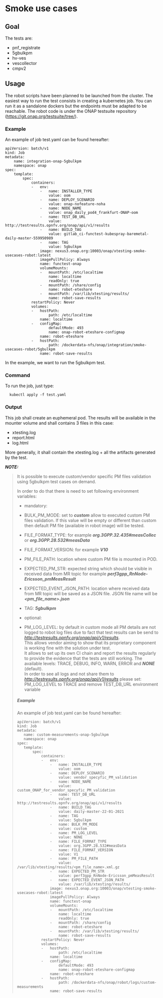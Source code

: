 # Smoke use cases

## Goal

The tests are:

- pnf_registrate
- 5gbulkpm
- hv-ves
- vescollector
- cmpv2

## Usage

The robot scripts have been planned to be launched from the cluster.
The easiest way to run the test consists in creating a kubernetes job.
You can run it as a sandalone dockers but the endpoints must be adapted
to be reachable.
The robot code is under the ONAP testsuite repository
(https://git.onap.org/testsuite/tree/).

### Example

An example of job test.yaml can be found hereafter:

```
apiVersion: batch/v1
kind: Job
metadata:
    name: integration-onap-5gbulkpm
    namespace: onap
spec:
    template:
        spec:
            containers:
            -   env:
                -   name: INSTALLER_TYPE
                    value: oom
                -   name: DEPLOY_SCENARIO
                    value: onap-nofeature-noha
                -   name: NODE_NAME
                    value: onap_daily_pod4_frankfurt-ONAP-oom
                -   name: TEST_DB_URL
                    value: http://testresults.opnfv.org/onap/api/v1/results
                -   name: BUILD_TAG
                    value: gitlab_ci-functest-kubespray-baremetal-daily-master-559950989
                -   name: TAG
                    value: 5gbulkpm
                image: nexus3.onap.org:10003/onap/xtesting-smoke-usecases-robot:latest
                imagePullPolicy: Always
                name: functest-onap
                volumeMounts:
                -   mountPath: /etc/localtime
                    name: localtime
                    readOnly: true
                -   mountPath: /share/config
                    name: robot-eteshare
                -   mountPath: /var/lib/xtesting/results/
                    name: robot-save-results
            restartPolicy: Never
            volumes:
            -   hostPath:
                    path: /etc/localtime
                name: localtime
            -   configMap:
                    defaultMode: 493
                    name: onap-robot-eteshare-configmap
                name: robot-eteshare
            -   hostPath:
                    path: /dockerdata-nfs/onap/integration/smoke-usecases-robot/5gbulkpm
                name: robot-save-results
```

In the example, we want to run the 5gbulkpm test.

### Command

To run the job, just type:

```
  kubectl apply -f test.yaml
```

### Output

This job shall create an euphemeral pod.
The results will be available in the mounter volume and shall contains 3 files in
this case:

- xtesting.log
- report.html
- log.html

More generally, it shall contain the xtesting.log + all the artifacts generated by
the test.


***_NOTE:_***

> It is possible to execute custom/vendor specific PM files validation using 5gbulkpm test cases on demand.
>
> In order to do that there is need to set following environment variables:
>
> * mandatory:
>
>  * BULK_PM_MODE: set to _**custom**_ allow to executed custom PM files validation. If this value will be empty or different than custom then default PM file (available in robot image) will be tested.
>  * FILE_FORMAT_TYPE: for example _**org.3GPP.32.435#measCollec**_ or _**org.3GPP.28.532#measData**_
>  * FILE_FORMAT_VERSION: for example _**V10**_
>  * PM_FILE_PATH: location where custom PM file is mounted in POD.
>  * EXPECTED_PM_STR: expected string which should be visible in received data from MR topic for example _**perf3gpp_RnNode-Ericsson_pmMeasResult**_
>  * EXPECTED_EVENT_JSON_PATH: location where received data from MR topic will be saved as a JSON file.
>    JSON file name will be _**<pm_file_name>.json**_
>  * TAG: _**5gbulkpm**_
>
> * optional:
>
>  * PM_LOG_LEVEL: by default in custom mode all PM details are not logged to robot log files due to fact that test results
>    can be send to *http://testresults.opnfv.org/onap/api/v1/results*. \
>    This allows vendor aiming to show that its proprietary component is working fine with the solution under test. \
>    It allows to set up its own CI chain and report the results regularly to provide the evidence that the tests are still working.
>    The available levels: TRACE, DEBUG, INFO, WARN, ERROR and _**NONE**_ (default).\
>    In order to see all logs and not share them to *http://testresults.opnfv.org/onap/api/v1/results* please set:
>    PM_LOG_LEVEL to TRACE and remove TEST_DB_URL environment variable
>
>##### Example
>An example of job test.yaml can be found hereafter:
>```
>apiVersion: batch/v1
>kind: Job
> metadata:
>    name: custom-measurements-onap-5gbulkpm
>    namespace: onap
>spec:
>    template:
>        spec:
>            containers:
>            -   env:
>                -   name: INSTALLER_TYPE
>                    value: oom
>                -   name: DEPLOY_SCENARIO
>                    value: vendor_specyfic_PM_validation
>                -   name: NODE_NAME
>                    value: custom_ONAP_for_vendor_specyfic_PM_validation
>                -   name: TEST_DB_URL
>                    value: http://testresults.opnfv.org/onap/api/v1/results
>                -   name: BUILD_TAG
>                    value: daily-master-22-01-2021
>                -   name: TAG
>                    value: 5gbulkpm
>                -   name: BULK_PM_MODE
>                    value: custom
>                -   name: PM_LOG_LEVEL
>                    value: NONE
>                -   name: FILE_FORMAT_TYPE
>                    value: org.3GPP.28.532#measData
>                -   name: FILE_FORMAT_VERSION
>                    value: V1
>                -   name: PM_FILE_PATH
>                    value: /var/lib/xtesting/results/<pm_file_name>.xml.gz
>                -   name: EXPECTED_PM_STR
>                    value: perf3gpp_RnNode-Ericsson_pmMeasResult
>                -   name: EXPECTED_EVENT_JSON_PATH
>                    value: /var/lib/xtesting/results/
>                image: nexus3.onap.org:10003/onap/xtesting-smoke-usecases-robot:latest
>                imagePullPolicy: Always
>                name: functest-onap
>                volumeMounts:
>                -   mountPath: /etc/localtime
>                    name: localtime
>                    readOnly: true
>                -   mountPath: /share/config
>                    name: robot-eteshare
>                -   mountPath: /var/lib/xtesting/results/
>                    name: robot-save-results
>            restartPolicy: Never
>            volumes:
>            -   hostPath:
>                    path: /etc/localtime
>                name: localtime
>            -   configMap:
>                    defaultMode: 493
>                    name: onap-robot-eteshare-configmap
>                name: robot-eteshare
>            -   hostPath:
>                    path: /dockerdata-nfs/onap/robot/logs/custom-measurements
>                name: robot-save-results

> ```

